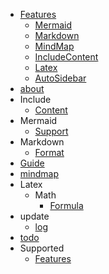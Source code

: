 - [Features](/Features)
  - [Mermaid](/Features_Mermaid)
  - [Markdown](/Features_Markdown)
  - [MindMap](/Features_MindMap)
  - [IncludeContent](/Features_IncludeContent)
  - [Latex](/Features_Latex)
  - [AutoSidebar](/Features_AutoSidebar)
- [about](/about)
- Include
  - [Content](/Include_Content)
- Mermaid
  - [Support](/Mermaid_Support)
- Markdown
  - [Format](/Markdown_Format)
- [Guide](/Guide)
- [mindmap](/mindmap)
- Latex
  - Math
    - [Formula](/Latex_Math_Formula)
- update
  - [log](/update_log)
- [todo](/todo)
- Supported
  - [Features](/Supported_Features)
